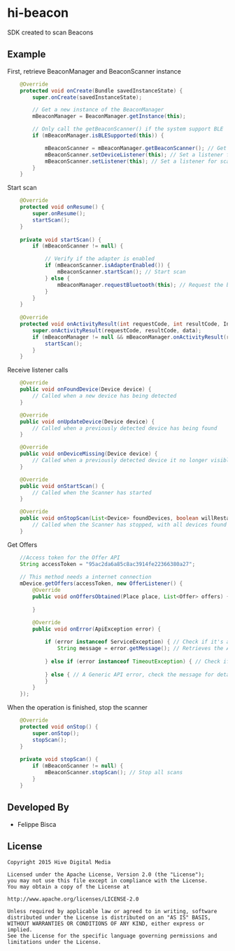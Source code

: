 hi-beacon
=======

SDK created to scan Beacons


Example
--------
First, retrieve BeaconManager and BeaconScanner instance
```java
	@Override
    protected void onCreate(Bundle savedInstanceState) {
        super.onCreate(savedInstanceState);

        // Get a new instance of the BeaconManager
        mBeaconManager = BeaconManager.getInstance(this);

        // Only call the getBeaconScanner() if the system support BLE
        if (mBeaconManager.isBLESupported(this)) {

            mBeaconScanner = mBeaconManager.getBeaconScanner(); // Get the preferable system BLE Scanner
            mBeaconScanner.setDeviceListener(this); // Set a listener for devices interactions
            mBeaconScanner.setListener(this); // Set a listener for scanner status
        }
    }
```

Start scan
```java
	@Override
    protected void onResume() {
        super.onResume();
        startScan();
    }
	
	private void startScan() {
        if (mBeaconScanner != null) {

            // Verify if the adapter is enabled
            if (mBeaconScanner.isAdapterEnabled()) {
                mBeaconScanner.startScan(); // Start scan
            } else {
                mBeaconManager.requestBluetooth(this); // Request the bluetooth
            }
        }
    }
	
	@Override
    protected void onActivityResult(int requestCode, int resultCode, Intent data) {
        super.onActivityResult(requestCode, resultCode, data);
        if (mBeaconManager != null && mBeaconManager.onActivityResult(requestCode, resultCode, data)) {
            startScan();
        }
    }
```

Receive listener calls
```java
	@Override
    public void onFoundDevice(Device device) {
		// Called when a new device has being detected
    }

    @Override
    public void onUpdateDevice(Device device) {
		// Called when a previously detected device has being found
    }

    @Override
    public void onDeviceMissing(Device device) {
		// Called when a previously detected device it no longer visible
    }

    @Override
    public void onStartScan() {
		// Called when the Scanner has started
    }

    @Override
    public void onStopScan(List<Device> foundDevices, boolean willRestart) {
		// Called when the Scanner has stopped, with all devices found
    }
```

Get Offers
```java
	//Access token for the Offer API
	String accessToken = "95ac2da6a85c8ac3914fe22366380a27";
	
	// This method needs a internet connection
	mDevice.getOffers(accessToken, new OfferListener() {
		@Override
		public void onOffersObtained(Place place, List<Offer> offers) {
			
		}

		@Override
		public void onError(ApiException error) {
			
			if (error instanceof ServiceException) { // Check if it's an error from API Service
				String message = error.getMessage(); // Retrieves the API Service error message;
				
			} else if (error instanceof TimeoutException) { // Check if a timeout was fired before the request completion
			
			} else { // A Generic API error, check the message for details. May be a JSONException, Parameters missing, UnknownHostException, etc.
			}
		}
	});
```

When the operation is finished, stop the scanner
```java
	@Override
    protected void onStop() {
        super.onStop();
        stopScan();
    }
	
	private void stopScan() {
        if (mBeaconScanner != null) {
            mBeaconScanner.stopScan(); // Stop all scans
        }
    }
```

Developed By
------------
* Felippe Bisca

License
-------

    Copyright 2015 Hive Digital Media
    
    Licensed under the Apache License, Version 2.0 (the "License");
    you may not use this file except in compliance with the License.
    You may obtain a copy of the License at
    
    http://www.apache.org/licenses/LICENSE-2.0
    
    Unless required by applicable law or agreed to in writing, software
    distributed under the License is distributed on an "AS IS" BASIS,
    WITHOUT WARRANTIES OR CONDITIONS OF ANY KIND, either express or implied.
    See the License for the specific language governing permissions and
    limitations under the License.